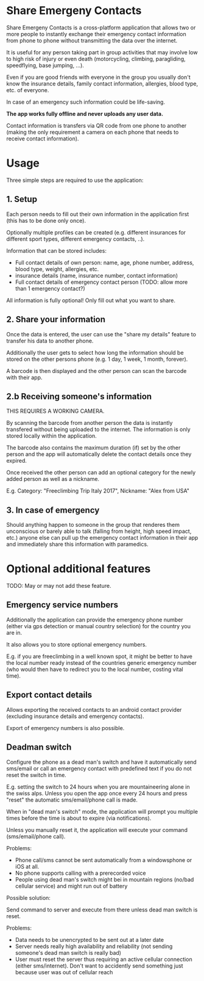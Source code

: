 # Share Emergeny Contacts

Share Emergeny Contacts is a cross-platform application that allows two or more people to instantly exchange their emergency contact information from phone to phone without transmitting the data over the internet.

It is useful for any person taking part in group activities that may involve low to high risk of injury or even death (motorcycling, climbing, paragliding, speedflying, base jumping, ...).

Even if you are good friends with everyone in the group you usually don't know the insurance details, family contact information, allergies, blood type, etc. of everyone.

In case of an emergency such information could be life-saving.

**The app works fully offline and never uploads any user data.**

Contact information is transfers via QR code from one phone to another (making the only requirement a camera on each phone that needs to receive contact information).

# Usage

Three simple steps are required to use the application:

## 1. Setup

Each person needs to fill out their own information in the application first (this has to be done only once).

Optionally multiple profiles can be created (e.g. different insurances for different sport types, different emergency contacts, ..).

Information that can be stored includes:

* Full contact details of own person: name, age, phone number, address, blood type, weight, allergies, etc.
* insurance details (name, insurance number, contact information)
* Full contact details of emergency contact person (TODO: allow more than 1 emergency contact?)

All information is fully optional! Only fill out what you want to share.

## 2. Share your information

Once the data is entered, the user can use the "share my details" feature to transfer his data to another phone.

Additionally the user gets to select how long the information should be stored on the other persons phone (e.g. 1 day, 1 week, 1 month, forever).

A barcode is then displayed and the other person can scan the barcode with their app.

## 2.b Receiving someone's information

THIS REQUIRES A WORKING CAMERA.

By scanning the barcode from another person the data is instantly transfered without being uploaded to the internet. The information is only stored locally within the application.

The barcode also contains the maximum duration (if) set by the other person and the app will automatically delete the contact details once they expired.

Once received the other person can add an optional category for the newly added person as well as a nickname.

E.g. Category: "Freeclimbing Trip Italy 2017", Nickname: "Alex from USA"

## 3. In case of emergency

Should anything happen to someone in the group that renderes them unconscious or barely able to talk (falling from height, high speed impact, etc.) anyone else can pull up the emergency contact information in their app and immediately share this information with paramedics.


# Optional additional features

TODO: May or may not add these feature.

## Emergency service numbers

Additionally the application can provide the emergency phone number (either via gps detection or manual country selection) for the country you are in.

It also allows you to store optional emergency numbers.

E.g. if you are freeclimbing in a well known spot, it might be better to have the local number ready instead of the countries generic emergency number (who would then have to redirect you to the local number, costing vital time).

## Export contact details

Allows exporting the received contacts to an android contact provider (excluding insurance details and emergency contacts).

Export of emergency numbers is also possible.

## Deadman switch

Configure the phone as a dead man's switch and have it automatically send sms/email or call an emergency contact with predefined text if you do not reset the switch in time.

E.g. setting the switch to 24 hours when you are mountaineering alone in the swiss alps. Unless you open the app once every 24 hours and press "reset" the automatic sms/email/phone call is made.

When in "dead man's switch" mode, the application will prompt you multiple times before the time is about to expire (via notifications).

Unless you manually reset it, the application will execute your command (sms/email/phone call).

Problems:

* Phone call/sms cannot be sent automatically from a windowsphone or iOS at all.
* No phone supports calling with a prerecorded voice
* People using dead man's switch might bei in mountain regions (no/bad cellular service) and might run out of battery

Possible solution:

Send command to server and execute from there unless dead man switch is reset.

Problems:

* Data needs to be unencrypted to be sent out at a later date
* Server needs really high availability and reliability (not sending someone's dead man switch is really bad)
* User must reset the server thus requiring an active cellular connection (either sms/internet). Don't want to accidently send something just because user was out of cellular reach